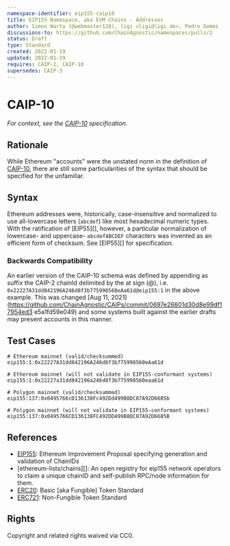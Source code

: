 ```yaml
---
namespace-identifier: eip155-caip10
title: EIP155 Namespace, aka EVM Chains - Addresses
author: Simon Warta (@webmaster128), ligi <ligi@ligi.de>, Pedro Gomes (@pedrouid), Antoine Herzog (@antoineherzog), Pedro Gomes (@pedrouid), Joel Thorstensson (@oed)
discussions-to: https://github.com/ChainAgnostic/namespaces/pulls/2
status: Draft
type: Standard
created: 2022-01-19
updated: 2022-01-19
requires: CAIP-2, CAIP-10
supersedes: CAIP-3
---
```


# CAIP-10

*For context, see the [CAIP-10][] specification.*

## Rationale

While Ethereum "accounts" were the unstated norm in the definition of
[CAIP-10][], there are still some particularities of the syntax that should be
specified for the unfamiliar.  

## Syntax

Ethereum addresses were, historically, case-insensitive and normalized to use
all-lowercase letters (`abcdef`) like most hexadecimal numeric types.  With the
ratification of [EIP55][], however, a particular normalization of lowercase- and
uppercase- `abcdefABCDEF` characters was invented as an efficient form of
checksum. See [EIP55][] for specification.

### Backwards Compatibility

An earlier version of the CAIP-10 schema was defined by appending as suffix the
CAIP-2 chainId delimited by the at sign (@), i.e.
`0x22227A31dd842196A246d8f3b775998560eAa61d@eip155:1` in the above example. This
was changed [Aug 11,
2021](https://github.com/ChainAgnostic/CAIPs/commit/0697e26601d30d8e99df17954ed3
e5a1fd59e049) and some systems built against the earlier drafts may present
accounts in this manner.

## Test Cases

```
# Ethereum mainnet (valid/checksummed)
eip155:1:0x22227A31dd842196A246d8f3b775998560eAa61d

# Ethereum mainnet (will not validate in EIP155-conformant systems)
eip155:1:0x22227a31dd842196a246d8f3b775998560eaa61d

# Polygon mainnet (valid/checksummed)
eip155:137:0x0495766cD136138Fc492Dd499B8DC87A92D6685b

# Polygon mainnet (will not validate in EIP155-conformant systems)
eip155:137:0x0495766CD136138FC492DD499B8DC87A92D6685B

```

## References

- [EIP155][]: Ethereum Improvement Proposal specifying generation and validation of ChainIDs
- [ethereum-lists/chains][]: An open registry for eip155 network operators to claim a
      unique chainID and self-publish RPC/node information for them.
- [ERC20][]: Basic [aka Fungible] Token Standard
- [ERC721][]: Non-Fungible Token Standard

[Chainid.network]: https://github.com/ethereum-lists/chains
[CAIP-2]: https://github.com/ChainAgnostic/CAIPs/blob/master/CAIPs/caip-2.md
[CAIP-10]: https://github.com/ChainAgnostic/CAIPs/blob/master/CAIPs/caip-10.md
[CAIP-19]: https://github.com/ChainAgnostic/CAIPs/blob/master/CAIPs/caip-19.md
[CAIP-21]: https://github.com/ChainAgnostic/CAIPs/blob/master/CAIPs/caip-21.md
[CAIP-22]: https://github.com/ChainAgnostic/CAIPs/blob/master/CAIPs/caip-22.md
[EIP155]: https://eips.ethereum.org/EIPS/eip-155
[ERC20]: https://eips.ethereum.org/EIPS/eip-20
[ERC721]: https://eips.ethereum.org/EIPS/eip-721


## Rights

Copyright and related rights waived via CC0.
